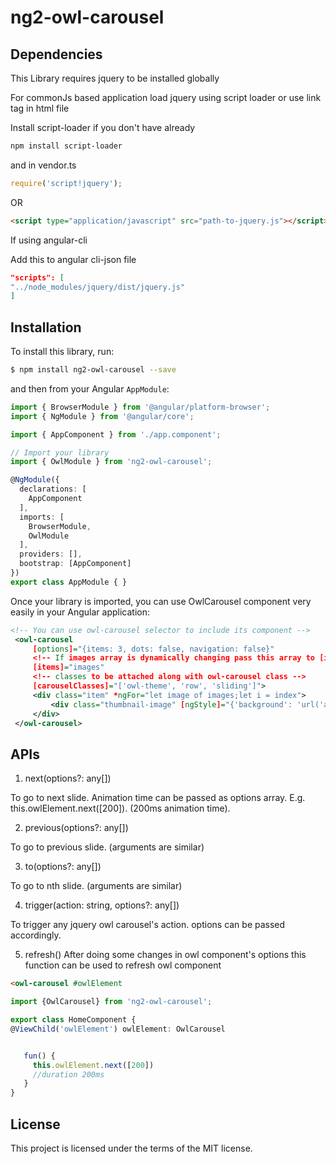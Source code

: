# ng2-owl-carousel

## Dependencies

This Library requires jquery to be installed globally

For commonJs based application load jquery using script loader or use link tag in html file

Install script-loader if you don't have already
```bash
npm install script-loader
```

and in vendor.ts
```js
require('script!jquery');
```

OR

```html
<script type="application/javascript" src="path-to-jquery.js"></script>
```

If using angular-cli

Add this to angular cli-json file

```json
"scripts": [
"../node_modules/jquery/dist/jquery.js"
]
```


## Installation

To install this library, run:

```bash
$ npm install ng2-owl-carousel --save
```

and then from your Angular `AppModule`:

```typescript
import { BrowserModule } from '@angular/platform-browser';
import { NgModule } from '@angular/core';

import { AppComponent } from './app.component';

// Import your library
import { OwlModule } from 'ng2-owl-carousel';

@NgModule({
  declarations: [
    AppComponent
  ],
  imports: [
    BrowserModule,
    OwlModule
  ],
  providers: [],
  bootstrap: [AppComponent]
})
export class AppModule { }
```
Once your library is imported, you can use OwlCarousel component very easily in your Angular application:

```xml
<!-- You can use owl-carousel selector to include its component -->
 <owl-carousel
     [options]="{items: 3, dots: false, navigation: false}"
     <!-- If images array is dynamically changing pass this array to [items] input -->
     [items]="images"
     <!-- classes to be attached along with owl-carousel class -->
     [carouselClasses]="['owl-theme', 'row', 'sliding']">
     <div class="item" *ngFor="let image of images;let i = index">
         <div class="thumbnail-image" [ngStyle]="{'background': 'url('abc.jpg')no-repeat scroll center center / 80px 80px'}"></div>
     </div>
 </owl-carousel>
```
## APIs
1. next(options?: any[])
  
  To go to next slide. Animation time can be passed as options array.
  E.g. this.owlElement.next([200]). (200ms animation time).

2. previous(options?: any[])
  
  To go to previous slide. (arguments are similar)

3. to(options?: any[])
  
  To go to nth slide. (arguments are similar)

4. trigger(action: string, options?: any[])
  
  To trigger any jquery owl carousel's action. options can be passed accordingly.

5. refresh()
After doing some changes in owl component's options this function can be used to refresh owl component

```html
<owl-carousel #owlElement


```

```typescript
import {OwlCarousel} from 'ng2-owl-carousel';

export class HomeComponent {
@ViewChild('owlElement') owlElement: OwlCarousel


   fun() {
     this.owlElement.next([200])
     //duration 200ms
   }
}
```

## License

This project is licensed under the terms of the MIT license.
